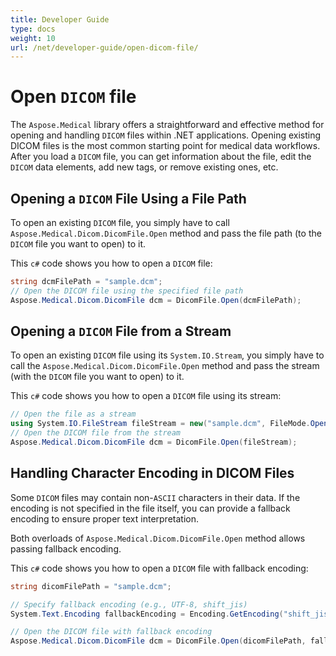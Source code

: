 ```yaml
---
title: Developer Guide
type: docs
weight: 10
url: /net/developer-guide/open-dicom-file/
---
```



# Open `DICOM` file

The `Aspose.Medical` library offers a straightforward and effective method for opening and handling `DICOM` files within .NET applications. Opening existing DICOM files is the most common starting point for medical data workflows. After you load a `DICOM` file, you can get information about the file, edit the `DICOM` data elements, add new tags, or remove existing ones, etc.

## Opening a `DICOM` File Using a File Path

To open an existing `DICOM` file, you simply have to call `Aspose.Medical.Dicom.DicomFile.Open` method and pass the file path (to the `DICOM` file you want to open) to it.

This `c#` code shows you how to open a `DICOM` file:

```csharp
string dcmFilePath = "sample.dcm";
// Open the DICOM file using the specified file path
Aspose.Medical.Dicom.DicomFile dcm = DicomFile.Open(dcmFilePath);
```

## Opening a `DICOM` File from a Stream

To open an existing `DICOM` file using its `System.IO.Stream`, you simply have to call the `Aspose.Medical.Dicom.DicomFile.Open` method and pass the stream (with the `DICOM` file you want to open) to it.

This `c#` code shows you how to open a `DICOM` file using its stream:

```csharp
// Open the file as a stream
using System.IO.FileStream fileStream = new("sample.dcm", FileMode.Open, FileAccess.Read);
// Open the DICOM file from the stream
Aspose.Medical.Dicom.DicomFile dcm = DicomFile.Open(fileStream);
```

## Handling Character Encoding in DICOM Files

Some `DICOM` files may contain non-`ASCII` characters in their data. If the encoding is not specified in the file itself, you can provide a fallback encoding to ensure proper text interpretation.

Both overloads of `Aspose.Medical.Dicom.DicomFile.Open` method allows passing fallback encoding.

This `c#` code shows you how to open a `DICOM` file with fallback encoding:

```csharp
string dicomFilePath = "sample.dcm";

// Specify fallback encoding (e.g., UTF-8, shift_jis)
System.Text.Encoding fallbackEncoding = Encoding.GetEncoding("shift_jis");

// Open the DICOM file with fallback encoding
Aspose.Medical.Dicom.DicomFile dcm = DicomFile.Open(dicomFilePath, fallbackEncoding);
```
